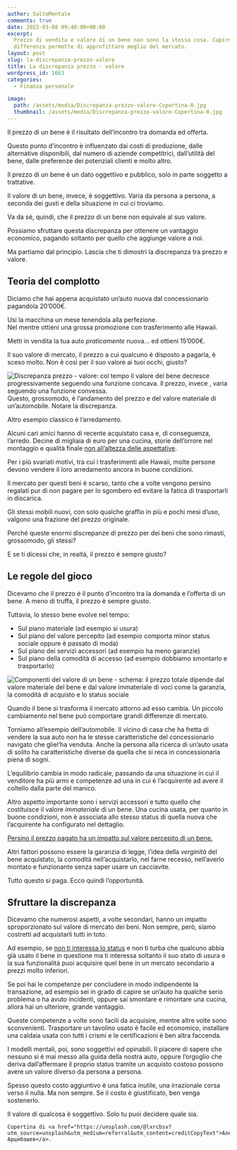 ```yaml
---
author: SaltoMentale
comments: true
date: 2023-03-08 09:40:00+00:00
excerpt:
  Prezzo di vendita e valore di un bene non sono la stessa cosa. Capirne la
  differenza permette di approfittare meglio del mercato.
layout: post
slug: la-discrepanza-prezzo-valore
title: La discrepanza prezzo - valore
wordpress_id: 1663
categories:
  - Finanza personale

image:
  path: /assets/media/Discrepanza-prezzo-valore-Copertina-0.jpg
  thumbnail: /assets/media/Discrepanza-prezzo-valore-Copertina-0.jpg
---
```


Il prezzo di un bene è il risultato dell’incontro tra domanda ed offerta.

Questo punto d’incontro è influenzato dai costi di produzione, dalle alternative disponibili, dal numero di aziende competitrici, dall’utilità del bene, dalle preferenze dei potenziali clienti e molto altro.

Il prezzo di un bene è un dato oggettivo e pubblico, solo in parte soggetto a trattative.

Il valore di un bene, invece, è soggettivo. Varia da persona a persona, a seconda dei gusti e della situazione in cui ci troviamo.

Va da sé, quindi, che il prezzo di un bene non equivale al suo valore.

Possiamo sfruttare questa discrepanza per ottenere un vantaggio economico, pagando soltanto per quello che aggiunge valore a noi.

Ma partiamo dal principio. Lascia che ti dimostri la discrepanza tra prezzo e valore.

## Teoria del complotto

Diciamo che hai appena acquistato un’auto nuova dal concessionario pagandola 20’000€.

Usi la macchina un mese tenendola alla perfezione.  
Nel mentre ottieni una grossa promozione con trasferimento alle Hawaii.

Metti in vendita la tua auto _praticamente_ nuova… ed ottieni 15’000€.

Il suo valore di mercato, il prezzo a cui qualcuno è disposto a pagarla, è sceso molto. Non è così per il suo valore ai tuoi occhi, giusto?

![Discrepanza prezzo - valore: col tempo il valore del bene decresce progressivamente seguendo una funzione concava. Il prezzo, invece , varia seguendo una funzione convessa.]({{site.baseurl}}/assets/media/Discrepanza-prezzo-valore.png)Questo, grossomodo, è l’andamento del prezzo e del valore materiale di un’automobile. Notare la discrepanza.

Altro esempio classico è l’arredamento.

Alcuni cari amici hanno di recente acquistato casa e, di conseguenza, l’arredo. Decine di migliaia di euro per una cucina, storie dell’orrore nel montaggio e qualità finale [non all’altezza delle aspettative](/fare-una-promessa/).

Per i più svariati motivi, tra cui i trasferimenti alle Hawaii, molte persone devono vendere il loro arredamento ancora in buone condizioni.

Il mercato per questi beni è scarso, tanto che a volte vengono persino regalati pur di non pagare per lo sgombero ed evitare la fatica di trasportarli in discarica.

Gli stessi mobili nuovi, con solo qualche graffio in più e pochi mesi d’uso, valgono una frazione del prezzo originale.

Perché queste enormi discrepanze di prezzo per dei beni che sono rimasti, grossomodo, gli stessi?

E se ti dicessi che, in realtà, il prezzo è sempre giusto?

## Le regole del gioco

Dicevamo che il prezzo è il punto d’incontro tra la domanda e l’offerta di un bene. A meno di truffa, il prezzo è sempre giusto.

Tuttavia, lo stesso bene evolve nel tempo:

- Sul piano materiale (ad esempio si usura)
- Sul piano del valore percepito (ad esempio comporta minor status sociale oppure è passato di moda)
- Sul piano dei servizi accessori (ad esempio ha meno garanzie)
- Sul piano della comodità di accesso (ad esempio dobbiamo smontarlo e trasportarlo)

![Componenti del valore di un bene - schema: il prezzo totale dipende dal valore materiale del bene e dal valore immateriale di voci come la garanzia, la comodità di acquisto e lo status sociale]({{site.baseurl}}/assets/media/Componenti-del-valore.png)

Quando il bene si trasforma il mercato attorno ad esso cambia. Un piccolo cambiamento nel bene può comportare grandi differenze di mercato.

Torniamo all’esempio dell’automobile. Il vicino di casa che ha fretta di vendere la sua auto non ha le stesse caratteristiche del concessionario navigato che gliel’ha venduta. Anche la persona alla ricerca di un’auto usata di solito ha caratteristiche diverse da quella che si reca in concessionaria piena di sogni.

L’equilibrio cambia in modo radicale, passando da una situazione in cui il venditore ha più armi e competenze ad una in cui è l’acquirente ad avere il coltello dalla parte del manico.

Altro aspetto importante sono i servizi accessori e tutto quello che costituisce il valore _immateriale_ di un bene. Una cucina usata, per quanto in buone condizioni, non è associata allo stesso status di quella nuova che l’acquirente ha configurato nel dettaglio.

[Persino il prezzo pagato ha un impatto sul valore percepito di un bene.](https://en.wikipedia.org/wiki/Premium_pricing)

Altri fattori possono essere la garanzia di legge, l’idea della _verginità_ del bene acquistato, la comodità nell’acquistarlo, nel farne recesso, nell’averlo montato e funzionante senza saper usare un cacciavite.

Tutto questo si paga. Ecco quindi l’opportunità.

## Sfruttare la discrepanza

Dicevamo che numerosi aspetti, a volte secondari, hanno un impatto sproporzionato sul valore di mercato dei beni. Non sempre, però, siamo costretti ad acquistarli tutti in toto.

Ad esempio, se [non ti interessa lo status](/il-costo-dello-status/) e non ti turba che qualcuno abbia già usato il bene in questione ma ti interessa soltanto il suo stato di usura e la sua funzionalità puoi acquisire quel bene in un mercato secondario a prezzi molto inferiori.

Se poi hai le competenze per concludere in modo indipendente la transazione, ad esempio sei in grado di capire se un’auto ha qualche serio problema o ha avuto incidenti, oppure sai smontare e rimontare una cucina, allora hai un ulteriore, grande vantaggio.

Queste competenze a volte sono facili da acquisire, mentre altre volte sono sconvenienti. Trasportare un tavolino usato è facile ed economico, installare una caldaia usata con tutti i crismi e le certificazioni è ben altra faccenda.

I modelli mentali, poi, sono soggettivi ed opinabili. Il piacere di sapere che nessuno si è mai messo alla guida della nostra auto, oppure l’orgoglio che deriva dall’affermare il proprio status tramite un acquisto costoso possono avere un valore diverso da persona a persona.

Spesso questo costo aggiuntivo è una fatica inutile, una irrazionale corsa verso il nulla. Ma non sempre. Se il costo è giustificato, ben venga sostenerlo.

Il valore di qualcosa è soggettivo. Solo tu puoi decidere quale sia.

    Copertina di <a href="https://unsplash.com/@lxrcbsv?utm_source=unsplash&utm_medium=referral&utm_content=creditCopyText">Алекс Арцибашев</a>.
